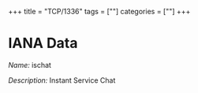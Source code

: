 +++
title = "TCP/1336"
tags = [""]
categories = [""]
+++

# IANA Data

_Name:_ ischat

_Description:_ Instant Service Chat

